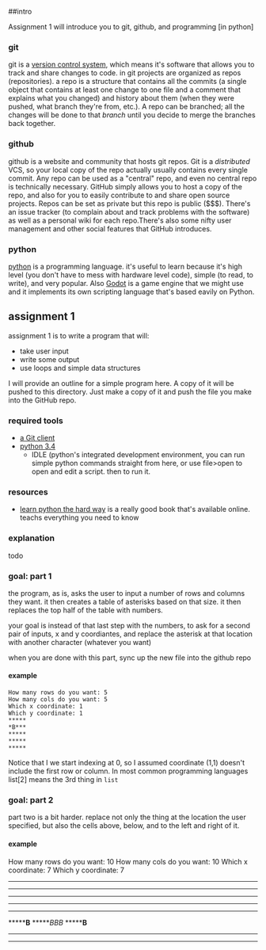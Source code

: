 ##intro

Assignment 1 will introduce you to git, github, and programming [in python]

### git 

git is a [version control
system](https://en.wikipedia.org/wiki/Git_%28software%29), which means it's
software that allows you to track and share changes to code. in git projects
are organized as repos (repositories). a repo is a structure that contains all
the commits (a single object that contains at least one change to one file and a
comment that explains what you changed) and history about them (when they were
pushed, what branch they're from, etc.). A repo can be branched; all the
changes will be done to that *branch* until you decide to merge the branches
back together.

### github

github is a website and community that hosts git repos. Git is a *distributed*
VCS, so your local copy of the repo actually usually contains every single
commit. Any repo can be used as a "central" repo, and even no central repo is
technically necessary. GitHub simply allows you to host a copy of the repo, and
also for you to easily contribute to and share open source projects. Repos can
be set as private but this repo is public ($$$). There's an issue tracker (to
complain about and track problems with the software) as well as a personal wiki
for each repo.There's also some nifty user management and other social features
that GitHub introduces. 

### python

[python](https://en.wikipedia.org/wiki/Python_%28programming_language%29) is a
programming language. it's useful to learn because it's high level (you don't
have to mess with hardware level code), simple (to read, to write), and very
popular. Also [Godot](https://en.wikipedia.org/wiki/Godot_%28game_engine%29) is
a game engine that we might use and it implements its own scripting language
that's based eavily on Python.

## assignment 1

assignment 1 is to write a program that will:
* take user input
* write some output
* use loops and simple data structures

I will provide an outline for a simple program here. A copy of it will be
pushed to this directory. Just make a copy of it and push the file you make
into the GitHub repo.

### required tools

* [a Git client](https://windows.github.com/)
* [python 3.4](https://www.python.org/downloads/)
  * IDLE (python's integrated development environment, you can run simple
  python commands straight from here, or use file>open to open and edit a
  script. then <F5> to run it.

### resources

* [learn python the hard way](http://learnpythonthehardway.org/book/) is a
really good book that's available online. teachs everything you need to know

### explanation

todo

### goal: part 1

the program, as is, asks the user to input a number of rows and columns they
want. it then creates a table of asterisks based on that size. it then replaces
the top half of the table with numbers.

your goal is instead of that last step with the numbers, to ask for a second
pair of inputs, x and y coordiantes, and replace the asterisk at that location
with another character (whatever you want)

when you are done with this part, sync up the new file into the github repo

#### example
```
How many rows do you want: 5
How many cols do you want: 5
Which x coordinate: 1
Which y coordinate: 1
*****
*B***
*****
*****
*****
```

Notice that I we start indexing at 0, so I assumed coordinate (1,1) doesn't
include the first row or column. In most common programming languages list[2]
means the 3rd thing in `list`

### goal: part 2

part two is a bit harder. replace not only the thing at the location the user
specified, but also the cells above, below, and to the left and right of it.

#### example
How many rows do you want: 10
How many cols do you want: 10
Which x coordinate: 7
Which y coordinate: 7
**********
**********
**********
**********
**********
*******B**
******BBB*
*******B**
**********
**********
